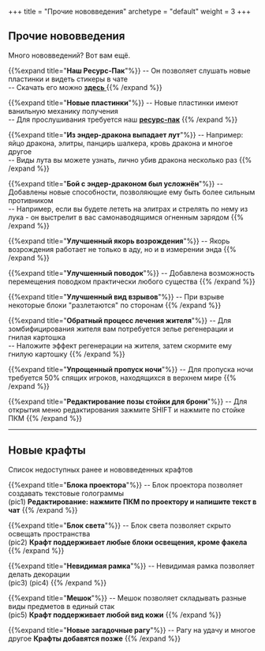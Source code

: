 +++
title = "Прочие нововведения"
archetype = "default"
weight = 3
+++

## Прочие нововведения
<gray>Много нововведений? Вот вам ещё.</gray> 

<hundred-empty-line></hundred-empty-line>

{{%expand title="**Наш Ресурс-Пак**"%}}
-- Он позволяет слушать новые пластинки и видеть стикеры в чате\
-- Скачать его можно [**здесь** <i class="fa-solid fa-circle-down fa-xs scale"></i>](https://github.com/crewpvp/resource-pack/releases/latest/download/resourcepack.zip)
{{% /expand %}}

{{%expand title="**Новые пластинки**"%}}
-- Новые пластинки имеют ванильную механику получения\
-- Для прослушивания требуется наш [**ресурс-пак**](https://github.com/crewpvp/resource-pack/releases/latest/download/resourcepack.zip)
{{% /expand %}}

{{%expand title="**Из эндер-дракона выпадает лут**"%}}
-- Например: яйцо дракона, элитры, панцирь шалкера, кровь дракона и многое другое\
-- Виды лута вы можете узнать, лично убив дракона несколько раз
{{% /expand %}}

{{%expand title="**Бой с эндер-драконом был усложнён**"%}}
-- Добавлены новые способности, позволяющие ему быть более сильным противником\
-- Например, если вы будете лететь на элитрах и стрелять по нему из лука - он выстрелит в вас самонаводящимся огненным зарядом
{{% /expand %}}

{{%expand title="**Улучшенный якорь возрождения**"%}}
-- Якорь возрождения работает не только в аду, но и в измерении энда
{{% /expand %}}

{{%expand title="**Улучшенный поводок**"%}}
-- Добавлена возможность перемещения поводком практически любого существа
{{% /expand %}}

{{%expand title="**Улучшенный вид взрывов**"%}}
-- При взрыве некоторые блоки "разлетаются" по сторонам
{{% /expand %}}

{{%expand title="**Обратный процесс лечения жителя**"%}}
-- Для зомбифицирования жителя вам потребуется зелье регенерации и гнилая картошка\
-- Наложите эффект регенерации на жителя, затем скормите ему гнилую картошку
{{% /expand %}}

{{%expand title="**Упрощенный пропуск ночи**"%}}
-- Для пропуска ночи требуется 50% спящих игроков, находящихся в верхнем мире
{{% /expand %}}

{{%expand title="**Редактирование позы стойки для брони**"%}}
-- Для открытия меню редактирования зажмите SHIFT и нажмите по стойке ПКМ
{{% /expand %}}

---

## Новые крафты
<gray>Список недоступных ранее и нововведенных крафтов</gray>

{{%expand title="**Блока проектора**"%}}
-- Блок проектора позволяет создавать текстовые голограммы\
(pic1)
<fifty-empty-line></fifty-empty-line>
<gray>**Редактирование: нажмите ПКМ по проектору и напишите текст в чат**</gray>
{{% /expand %}}

{{%expand title="**Блок света**"%}}
-- Блок света позволяет скрыто освещать пространства\
(pic2)
<fifty-empty-line></fifty-empty-line>
<gray>**Крафт поддерживает любые блоки освещения, кроме факела**</gray>
{{% /expand %}}

{{%expand title="**Невидимая рамка**"%}}
-- Невидимая рамка позволяет делать декорации\
(pic3) (pic4)
{{% /expand %}}

{{%expand title="**Мешок**"%}}
-- Мешок позволяет складывать разные виды предметов в единый стак\
(pic5)
<fifty-empty-line></fifty-empty-line>
<gray>**Крафт поддерживает любой вид кожи**</gray>
{{% /expand %}}

{{%expand title="**Новые загадочные рагу**"%}}
-- Рагу на удачу и многое другое
<fifty-empty-line></fifty-empty-line>
<gray>**Крафты добавятся позже**</gray>
{{% /expand %}}